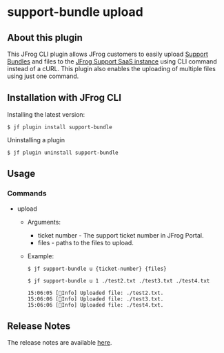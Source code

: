 # support-bundle upload

## About this plugin
This JFrog CLI plugin allows JFrog customers to easily upload [Support Bundles](https://jfrog.com/help/r/jfrog-platform-administration-documentation/support-zone) and files to the [JFrog Support SaaS instance](https://supportlogs.jfrog.com) using CLI command instead of a cURL. 
This plugin also enables the uploading of multiple files using just one command.

## Installation with JFrog CLI
Installing the latest version:

`$ jf plugin install support-bundle`

<!---Installing a specific version:`--->

<!--- j`$ jf plugin install hello-frog@version` --->

Uninstalling a plugin

`$ jf plugin uninstall support-bundle`

## Usage
### Commands
* upload
    - Arguments:
        - ticket number - The support ticket number in JFrog Portal.
        - files - paths to the files to upload.
    - Example:
      ```
      $ jf support-bundle u {ticket-number} {files}
      ```
  
        ```
      $ jf support-bundle u 1 ./test2.txt ./test3.txt ./test4.txt 
      
        15:06:05 [🔵Info] Uploaded file: ./test2.txt.
        15:06:06 [🔵Info] Uploaded file: ./test3.txt.
        15:06:06 [🔵Info] Uploaded file: ./test4.txt.
      ```
        
## Release Notes
The release notes are available [here](RELEASE.md).
